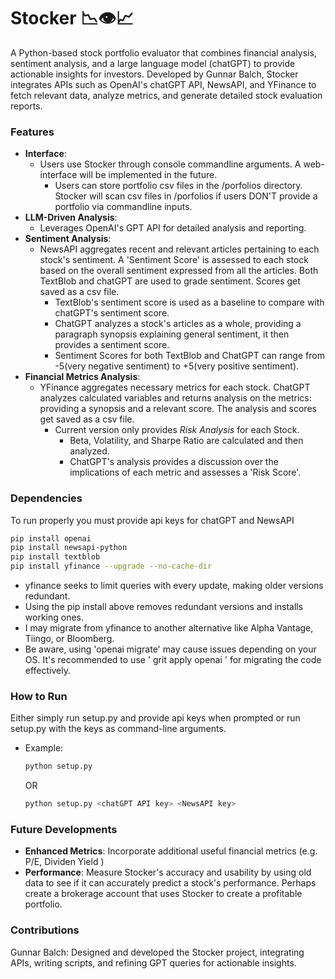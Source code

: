 # Stocker 📉👁️📈
A Python-based stock portfolio evaluator that combines financial analysis, sentiment analysis, and a large language model (chatGPT) to provide actionable insights for investors. Developed by Gunnar Balch, Stocker integrates APIs such as OpenAI's chatGPT API, NewsAPI, and YFinance to fetch relevant data, analyze metrics, and generate detailed stock evaluation reports.

### Features
- **Interface**:
    - Users use Stocker through console commandline arguments. A web-interface will be implemented in the future.
        - Users can store portfolio csv files in the /porfolios directory. Stocker will scan csv files in /porfolios if users DON'T provide a portfolio via commandline inputs.
- **LLM-Driven Analysis**:
    - Leverages OpenAI's GPT API for detailed analysis and reporting.
- **Sentiment Analysis**:
    - NewsAPI aggregates recent and relevant articles pertaining to each stock's sentiment. A 'Sentiment Score' is assessed to each stock based on the overall sentiment expressed from all the articles. Both TextBlob and chatGPT are used to grade sentiment. Scores get saved as a csv file.
        - TextBlob's sentiment score is used as a baseline to compare with chatGPT's sentiment score.
        - ChatGPT analyzes a stock's articles as a whole, providing a paragraph synopsis explaining general sentiment, it then provides a sentiment score.
        - Sentiment Scores for both TextBlob and ChatGPT can range from -5(very negative sentiment) to +5(very positive sentiment).
- **Financial Metrics Analysis**:
    - YFinance aggregates necessary metrics for each stock. ChatGPT analyzes calculated variables and returns analysis on the metrics: providing a synopsis and a relevant score. The analysis and scores get saved as a csv file.
        - Current version only provides *Risk Analysis* for each Stock.
            - Beta, Volatility, and Sharpe Ratio are calculated and then analyzed.
            - ChatGPT's analysis provides a discussion over the implications of each metric and assesses a 'Risk Score'.
          
### Dependencies
To run properly you must provide api keys for chatGPT and NewsAPI
```bash
pip install openai
pip install newsapi-python
pip install textblob
pip install yfinance --upgrade --no-cache-dir 
```
- yfinance seeks to limit queries with every update, making older versions redundant. 
- Using the pip install above removes redundant versions and installs working ones.
- I may migrate from yfinance to another alternative like Alpha Vantage, Tiingo, or Bloomberg.
- Be aware, using 'openai migrate' may cause issues depending on your OS. 
It's recommended to use ' grit apply openai ' for migrating the code effectively.


### How to Run
Either simply run setup.py and provide api keys when prompted or run setup.py with the keys as command-line arguments.
- Example:
  ```bash
  python setup.py
  ```
  OR
  ```bash
  python setup.py <chatGPT API key> <NewsAPI key>
  ```
### Future Developments
- **Enhanced Metrics**: Incorporate additional useful financial metrics (e.g. P/E, Dividen Yield )
- **Performance**: Measure Stocker's accuracy and usability by using old data to see if it can accurately predict a stock's performance. Perhaps create a brokerage account that uses Stocker to create a profitable portfolio.

### Contributions
Gunnar Balch: Designed and developed the Stocker project, integrating APIs, writing scripts, and refining GPT queries for actionable insights.


